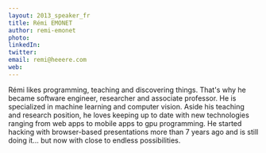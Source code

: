 ```yaml
---
layout: 2013_speaker_fr
title: Rémi EMONET
author: remi-emonet
photo:
linkedIn:
twitter:
email: remi@heeere.com
web:
---
```


Rémi likes programming, teaching and discovering things. That's why he became software engineer, researcher and associate professor. He is specialized in machine learning and computer vision. Aside his teaching and research position, he loves keeping up to date with new technologies ranging from web apps to mobile apps to gpu programming. He started hacking with browser-based presentations more than 7 years ago and is still doing it... but now with close to endless possibilities.
